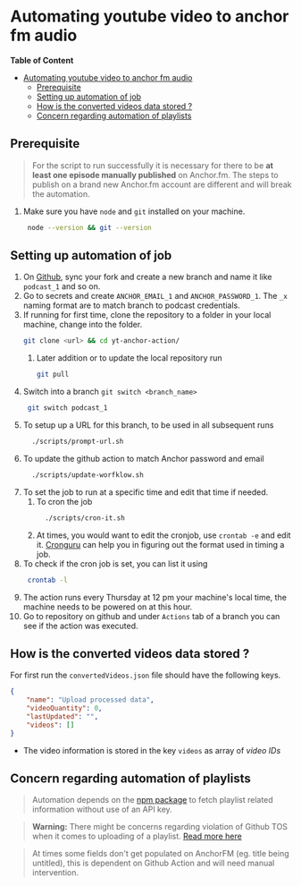 # Automating youtube video to anchor fm audio

**Table of Content**
- [Automating youtube video to anchor fm audio](#automating-youtube-video-to-anchor-fm-audio)
  - [Prerequisite](#prerequisite)
  - [Setting up automation of job](#setting-up-automation-of-job)
  - [How is the converted videos data stored ?](#how-is-the-converted-videos-data-stored-)
  - [Concern regarding automation of playlists](#concern-regarding-automation-of-playlists)

## Prerequisite 

> For the script to run successfully it is necessary for there to be **at least one episode manually published** on Anchor.fm. The steps to publish on a brand new Anchor.fm account are different and will break the automation.

1. Make sure you have `node` and `git` installed on your machine.

   ```bash
    node --version && git --version
   ```
## Setting up automation of job

1. On [Github](github.com), sync your fork and create a new branch and name it like `podcast_1` and so on. 
2. Go to secrets and create `ANCHOR_EMAIL_1` and `ANCHOR_PASSWORD_1`. The `_x` naming format are to match branch to podcast credentials.
3. If running for first time, clone the repository to a folder in your local machine, change into the folder.
    ```bash
    git clone <url> && cd yt-anchor-action/
    ```
     1. Later addition or to update the local repository run
        ```bash
        git pull
        ```
4. Switch into a branch `git switch <branch_name>` 
    ```bash
     git switch podcast_1
    ``` 
5. To setup up a URL for this branch, to be used in all subsequent runs
    ```bash
      ./scripts/prompt-url.sh
    ```
6. To update the github action to match Anchor password and email
    ```bash
      ./scripts/update-worfklow.sh
    ```
7.  To set the job to run at a specific time and edit that time if needed.
    1.  To cron the job 
        ```bash
          ./scripts/cron-it.sh
        ``` 
    2.  At times, you would want to edit the cronjob, use `crontab -e` and edit it. [Cronguru](https://crontab.guru/) can help you in figuring out the format used in timing a job.
8. To check if the cron job is set, you can list it using
   ```bash
    crontab -l
   ```
9. The action runs every Thursday at 12 pm your machine's local time, the machine needs to be powered on at this hour.
10. Go to repository on github and under `Actions` tab of a branch you can see if the action was executed.

## How is the converted videos data stored ?

For first run the `convertedVideos.json` file should have the following keys. 

```json
{
    "name": "Upload processed data",
    "videoQuantity": 0,
    "lastUpdated": "",
    "videos": []
}
```

- The video information is stored in the key `videos` as array of _video IDs_

## Concern regarding automation of playlists

> Automation depends on the [npm package](https://www.npmjs.com/package/@fabricio-191/youtube) to fetch playlist related information without use of an API key.

> **Warning:** There might be concerns regarding violation of Github TOS when it comes to uploading of a playlist. [Read more here](https://github.com/Schrodinger-Hat/youtube-to-anchorfm#how-to-upload-a-youtube-playlist-to-anchorfm-using-this-script)

> At times some fields don't get populated on AnchorFM (eg. title being untitled), this is dependent on Github Action and will need manual intervention.

<!-- ### Processing a playlist

> Using an example [playlist](https://www.youtube.com/watch?v=ABbDB6xri8o&list=PLrAXtmErZgOcl7mvyfkQTHFnOGZxWtN55)

- To process all of them do as recommened [here](https://github.com/Schrodinger-Hat/youtube-to-anchorfm#how-to-upload-a-youtube-playlist-to-anchorfm-using-this-script) 

Push Issue
https://github.com/community/community/discussions/37103
-->
